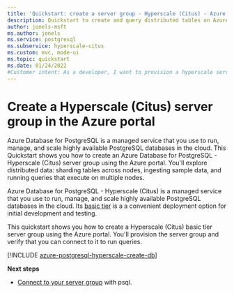 ```yaml
---
title: 'Quickstart: create a server group - Hyperscale (Citus) - Azure Database for PostgreSQL'
description: Quickstart to create and query distributed tables on Azure Database for PostgreSQL Hyperscale (Citus).
author: jonels-msft
ms.author: jonels
ms.service: postgresql
ms.subservice: hyperscale-citus
ms.custom: mvc, mode-ui
ms.topic: quickstart
ms.date: 01/24/2022
#Customer intent: As a developer, I want to provision a hyperscale server group so that I can run queries quickly on large datasets.
---
```


# Create a Hyperscale (Citus) server group in the Azure portal

Azure Database for PostgreSQL is a managed service that you use to run, manage, and scale highly available PostgreSQL databases in the cloud. This Quickstart shows you how to create an Azure Database for PostgreSQL - Hyperscale (Citus) server group using the Azure portal. You'll explore distributed data: sharding tables across nodes, ingesting sample data, and running queries that execute on multiple nodes.


Azure Database for PostgreSQL - Hyperscale (Citus) is a managed service that
you use to run, manage, and scale highly available PostgreSQL databases in the
cloud. Its [basic tier](concepts-server-group.md#tiers) is a a convenient
deployment option for initial development and testing.

This quickstart shows you how to create a Hyperscale (Citus) basic tier server
group using the Azure portal. You'll provision the server group and verify that
you can connect to it to run queries.

[!INCLUDE [azure-postgresql-hyperscale-create-db](../../../includes/azure-postgresql-hyperscale-create-db.md)]

**Next steps**

* [Connect to your server group](quickstart-connect-psql.md) with psql.
